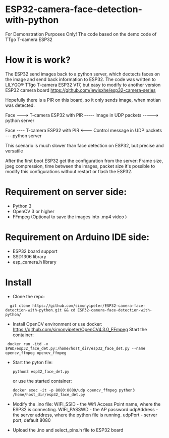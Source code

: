 # ESP32-camera-face-detection-with-python
For Demonstration Purposes Only!
The code based on the demo code of TTgo T-camera ESP32

# How it is work?
The ESP32 send images back to a python server, which dectects faces on the image and send back information to ESP32.
The code was written to LILYGO® TTgo T-camera ESP32 V17, but easy to modify to another version ESP32 camera board
https://github.com/lewisxhe/esp32-camera-series

Hopefully there is a PIR on this board, so it only sends image, when motian was detected.

Face ---> T-camera ESP32 with PIR ----- Image in UDP packets -----> python server

Face ---- T-camera ESP32 with PIR <--- Control message in UDP packets  --- python server

This scenario is much slower than face detection on ESP32, but precise and versatile

After the first boot ESP32 get the configuration from the server:
Frame size, jpeg compression, time between the images, packet size
it's possible to modify this configurations without restart or flash the ESP32.

# Requirement on server side:
- Python 3
- OpenCV 3 or higher
- FFmpeg (Optional to save the images into .mp4 video )

# Requirement on Arduino IDE side:
- ESP32 board support
- SSD1306 library
- esp_camera.h library

# Install
- Clone the repo:
```  
  git clone https://github.com/simonyipeter/ESP32-camera-face-detection-with-python.git && cd ESP32-camera-face-detection-with-python/
```  
- Install OpenCV environment or use docker:
  https://github.com/simonyipeter/OpenCV4.3.0_FFmpeg
 Start the container:
 ``` 
  docker run -itd -v $PWD/esp32_face_det.py:/home/host_dir/esp32_face_det.py --name opencv_ffmpeg opencv_ffmpeg
 ```  
- Start the pyton file:
  ```
  python3 esp32_face_det.py
  ```
  or use the started container:
  ```
  docker exec -it -p 8080:8080/udp opencv_ffmpeg python3 /home/host_dir/esp32_face_det.py
  ```
- Modify the .ino file:
WIFI_SSID - the Wifi Access Point name, where the ESP32 is connecting.
WIFI_PASSWD - the AP password
udpAddress - the server address, where the python file is running.
udpPort - server port, default 8080

- Upload the .ino and select_pins.h file to ESP32 board



